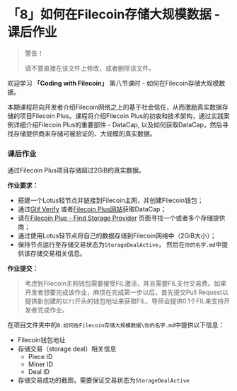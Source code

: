 #  「8」如何在Filecoin存储大规模数据 - 课后作业

> 警告！
>
> 请不要直接在该文件上修改，或者删除该文件。
>

欢迎学习 **「Coding with Filecoin」** 第八节课时 - 如何在Filecoin存储大规模数据。

本期课程将向开发者介绍Filecoin网络之上的基于社会信任，从而激励真实数据存储的项目Filecoin Plus。课程将介绍Filecoin Plus的初衷和技术架构，通过实践案例详细介绍Filecoin Plus的重要部件 - DataCap, 以及如何获取DataCap，然后寻找存储提供商来存储可被验证的、大规模的真实数据。  

### 课后作业
通过Filecoin Plus项目存储超过2GiB的真实数据。

**作业要求：**

+ 搭建一个Lotus轻节点并链接到Filecoin主网，并创建Filecoin钱包；
+ 通过[Glif Verify](https://verify.glif.io/) 或者[Filecoin Plus网站](https://plus.fil.org/landing)获取DataCap；
+ 请在[Filecoin Plus - Find Storage Provider](https://plus.fil.org/miners) 页面寻找一个或者多个存储提供商；
+ 通过使用Lotus轻节点将自己的数据存储到Filecoin网络中（2GiB大小）；
+ 保持节点运行至存储交易状态为`StorageDealActive`， 然后在`你的名字.md`中提供该存储交易相关信息。

**作业提交：**

> 考虑到Filecoin主网钱包需要接受FIL激活，并且需要FIL支付交易费。如果开发者想要完成该作业，麻烦在完成第一步以后，首先提交Pull Request以提供新创建的以`f1`开头的钱包地址来获取FIL，导师会提供0.1个FIL来支持开发者完成作业。

在项目文件夹中的`8.如何在Filecoin存储大规模数据\你的名字.md`中提供以下信息：
  + Filecoin钱包地址
  + 存储交易（storage deal）相关信息
    + Piece ID
    + Miner ID
    + Deal ID
  + 存储交易成功的截图，需要保证交易状态为`StorageDealActive`
